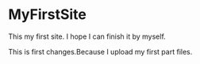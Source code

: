 # MyFirstSite

This my first site. I hope I can finish it by myself.

This is first changes.Because I upload my first part files.

